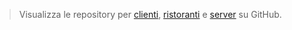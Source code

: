 > Visualizza le repository per [clienti](https://github.com/francescotorregrossa/ifamuzza-client), [ristoranti](https://github.com/francescotorregrossa/ifamuzza-restaurant) e [server](https://github.com/francescotorregrossa/ifamuzza-server) su GitHub.
